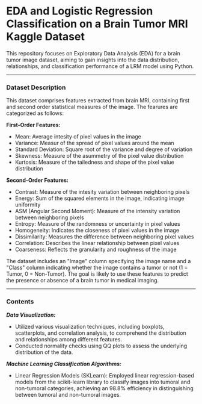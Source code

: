 # EDA and Logistic Regression Classification on a Brain Tumor MRI Kaggle Dataset
This repository focuses on Exploratory Data Analysis (EDA) for a brain tumor image dataset, aiming to gain insights into the data distribution, relationships, and classification performance of a LRM model using Python.

---

### Dataset Description
This dataset comprises features extracted from brain MRI, containing first and second order statistical measures of the image. The fearures are categorized as follows:

**First-Order Features:**
- Mean: Average intesity of pixel values in the image
- Variance: Measur of the spread of pixel values around the mean
- Standard Deviation: Square root of the variance and degree of variation
- Skewness: Measure of the asummetry of the pixel value distribution
- Kurtosis: Measure of the tailedness and shape of the pixel value distribution

**Second-Order Features:**
- Contrast: Measure of the intesity variation between neighboring pixels
- Energy: Sum of the squared elements in the image, indicating image uniformity
- ASM (Angular Second Moment): Measure of the intensity variation between neighboring pixels
- Entropy: Measure of the randomness or uncertainty in pixel values
- Homogeneity: Indicates the closeness of pixel values in the image
- Dissimilarity: Measures the difference between neighboring pixel values
- Correlation: Describes the linear relationship between pixel values
- Coarseness: Reflects the granularity and roughness of the image

The dataset includes an "Image" column specifying the image name and a "Class" column indicating whether the image contains a tumor or not (1 = Tumor, 0 = Non-Tumor). The goal is likely to use these features to predict the presence or absence of a brain tumor in medical imaging.

---

### Contents

***Data Visualization:***
- Utilized various visualization techniques, including boxplots, scatterplots, and correlation analysis, to comprehend the distribution and relationships among different features.
- Conducted normality checks using QQ plots to assess the underlying distribution of the data.

***Machine Learning Classification Algorithms:***
- Linear Regression Models (SKLearn): Employed linear regression-based models from the scikit-learn library to classify images into tumoral and non-tumoral categories, achieving an  98.8% efficiency in distinguishing between tumoral and non-tumoral images.
